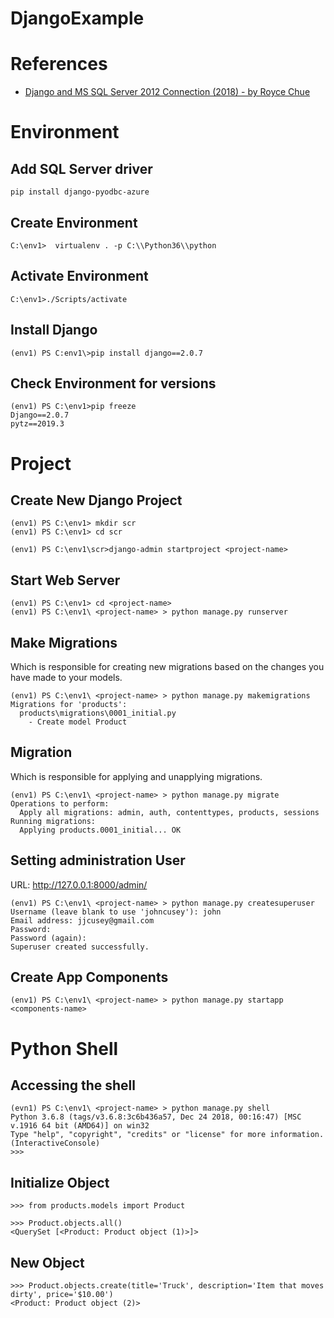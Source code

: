 # DjangoExample

# References     
* [Django and MS SQL Server 2012 Connection (2018) - by Royce Chue](https://medium.com/@royce236/django-and-ms-sql-server-2012-connection-2018-120c54dfc037)


# Environment

## Add SQL Server driver
```
pip install django-pyodbc-azure
```

## Create Environment 
```
C:\env1>  virtualenv . -p C:\\Python36\\python
```

## Activate Environment
```
C:\env1>./Scripts/activate
```

## Install Django 
```
(env1) PS C:env1\>pip install django==2.0.7
```

## Check Environment for versions
```
(env1) PS C:\env1>pip freeze
Django==2.0.7
pytz==2019.3
```
# Project

## Create New Django Project
```
(env1) PS C:\env1> mkdir scr
(env1) PS C:\env1> cd scr

(env1) PS C:\env1\scr>django-admin startproject <project-name>
```

## Start Web Server
```
(env1) PS C:\env1> cd <project-name>
(env1) PS C:\env1\ <project-name> > python manage.py runserver
```

## Make Migrations
 Which is responsible for creating new migrations based on the changes you have made to your models.
```
(env1) PS C:\env1\ <project-name> > python manage.py makemigrations
Migrations for 'products':
  products\migrations\0001_initial.py
    - Create model Product
```

## Migration 
Which is responsible for applying and unapplying migrations.
```
(env1) PS C:\env1\ <project-name> > python manage.py migrate
Operations to perform:
  Apply all migrations: admin, auth, contenttypes, products, sessions
Running migrations:
  Applying products.0001_initial... OK
```

## Setting administration User
URL: http://127.0.0.1:8000/admin/
```
(env1) PS C:\env1\ <project-name> > python manage.py createsuperuser
Username (leave blank to use 'johncusey'): john
Email address: jjcusey@gmail.com
Password:
Password (again):
Superuser created successfully.
```

## Create App Components   
```
(env1) PS C:\env1\ <project-name> > python manage.py startapp <components-name>
```  

# Python Shell    

## Accessing the shell
```
(evn1) PS C:\env1\ <project-name> > python manage.py shell  
Python 3.6.8 (tags/v3.6.8:3c6b436a57, Dec 24 2018, 00:16:47) [MSC v.1916 64 bit (AMD64)] on win32
Type "help", "copyright", "credits" or "license" for more information.
(InteractiveConsole)
>>> 
```  

## Initialize Object    
```
>>> from products.models import Product

>>> Product.objects.all()
<QuerySet [<Product: Product object (1)>]>
```

## New Object    
```
>>> Product.objects.create(title='Truck', description='Item that moves dirty', price='$10.00')
<Product: Product object (2)>
```
